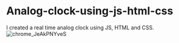 # Analog-clock-using-js-html-css
I created a real time analog clock using JS, HTML and CSS.
![chrome_JeAkPNYveS](https://user-images.githubusercontent.com/25563231/104604805-c33aca00-56a3-11eb-873e-328f5ed0710b.png)
